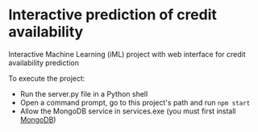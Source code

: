 # Interactive prediction of credit availability
Interactive Machine Learning (iML) project with web interface for credit availability prediction

To execute the project:
* Run the server.py file in a Python shell
* Open a command prompt, go to this project's path and run `npm start`
* Allow the MongoDB service in services.exe (you must first install [MongoDB](https://www.mongodb.com/try/download/community))
